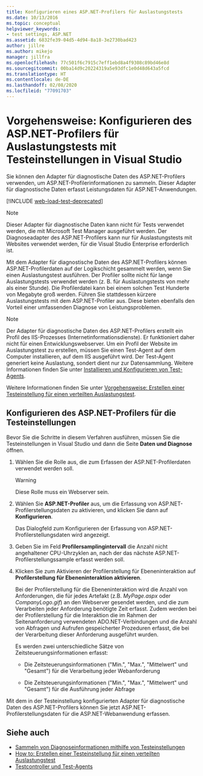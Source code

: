 ```yaml
---
title: Konfigurieren eines ASP.NET-Profilers für Auslastungstests
ms.date: 10/13/2016
ms.topic: conceptual
helpviewer_keywords:
- test settings, ASP.NET
ms.assetid: 6832fe39-04d5-4d94-8a18-3e2730bad423
author: jillre
ms.author: mikejo
manager: jillfra
ms.openlocfilehash: 77c501f6c7915c7eff1ebd8a4f9308c89bd46e8d
ms.sourcegitcommit: 00ba14d9c20224319a5e93dfc1e0d48d643a5fcd
ms.translationtype: HT
ms.contentlocale: de-DE
ms.lasthandoff: 02/08/2020
ms.locfileid: "77091703"
---
```

# <a name="how-to-configure-aspnet-profiler-for-load-tests-using-test-settings-in-visual-studio"></a>Vorgehensweise: Konfigurieren des ASP.NET-Profilers für Auslastungstests mit Testeinstellungen in Visual Studio

Sie können den Adapter für diagnostische Daten des ASP.NET-Profilers verwenden, um ASP.NET-Profilerinformationen zu sammeln. Dieser Adapter für diagnostische Daten erfasst Leistungsdaten für ASP.NET-Anwendungen.

[!INCLUDE [web-load-test-deprecated](includes/web-load-test-deprecated.md)]

> [!NOTE]
> Dieser Adapter für diagnostische Daten kann nicht für Tests verwendet werden, die mit Microsoft Test Manager ausgeführt werden. Der Diagnoseadapter des ASP.NET-Profilers kann nur für Auslastungstests mit Websites verwendet werden, für die Visual Studio Enterprise erforderlich ist.

Mit dem Adapter für diagnostische Daten des ASP.NET-Profilers können ASP.NET-Profilerdaten auf der Logikschicht gesammelt werden, wenn Sie einen Auslastungstest ausführen. Der Profiler sollte nicht für lange Auslastungstests verwendet werden (z. B. für Auslastungstests von mehr als einer Stunde). Die Profilerdatei kann bei einem solchen Test Hunderte von Megabyte groß werden. Führen Sie stattdessen kürzere Auslastungstests mit dem ASP.NET-Profiler aus. Diese bieten ebenfalls den Vorteil einer umfassenden Diagnose von Leistungsproblemen.

> [!NOTE]
> Der Adapter für diagnostische Daten des ASP.NET-Profilers erstellt ein Profil des IIS-Prozesses (Internetinformationsdienste). Er funktioniert daher nicht für einen Entwicklungswebserver. Um ein Profil der Website im Auslastungstest zu erstellen, müssen Sie einen Test-Agent auf dem Computer installieren, auf dem IIS ausgeführt wird. Der Test-Agent generiert keine Auslastung, sondert dient nur zur Datensammlung. Weitere Informationen finden Sie unter [Installieren und Konfigurieren von Test-Agents](../test/lab-management/install-configure-test-agents.md).

Weitere Informationen finden Sie unter [Vorgehensweise: Erstellen einer Testeinstellung für einen verteilten Auslastungstest](../test/how-to-create-a-test-setting-for-a-distributed-load-test.md).

## <a name="configure-the-aspnet-profiler-for-your-test-settings"></a>Konfigurieren des ASP.NET-Profilers für die Testeinstellungen

Bevor Sie die Schritte in diesem Verfahren ausführen, müssen Sie die Testeinstellungen in Visual Studio und dann die Seite **Daten und Diagnose** öffnen.

1. Wählen Sie die Rolle aus, die zum Erfassen der ASP.NET-Profilerdaten verwendet werden soll.

    > [!WARNING]
    > Diese Rolle muss ein Webserver sein.

2. Wählen Sie **ASP.NET-Profiler** aus, um die Erfassung von ASP.NET-Profilerstellungsdaten zu aktivieren, und klicken Sie dann auf **Konfigurieren**.

     Das Dialogfeld zum Konfigurieren der Erfassung von ASP.NET-Profilerstellungsdaten wird angezeigt.

3. Geben Sie im Feld **Profilersamplingintervall** die Anzahl nicht angehaltener CPU-Uhrzyklen an, nach der das nächste ASP.NET-Profilerstellungssample erfasst werden soll.

4. Klicken Sie zum Aktivieren der Profilerstellung für Ebeneninteraktion auf **Profilerstellung für Ebeneninteraktion aktivieren**.

     Bei der Profilerstellung für die Ebeneninteraktion wird die Anzahl von Anforderungen, die für jedes Artefakt (z.B. *MyPage.aspx* oder *CompanyLogo.gif*) an den Webserver gesendet werden, und die zum Verarbeiten jeder Anforderung benötigte Zeit erfasst. Zudem werden bei der Profilerstellung für die Interaktion die im Rahmen der Seitenanforderung verwendeten ADO.NET-Verbindungen und die Anzahl von Abfragen und Aufrufen gespeicherter Prozeduren erfasst, die bei der Verarbeitung dieser Anforderung ausgeführt wurden.

     Es werden zwei unterschiedliche Sätze von Zeitsteuerungsinformationen erfasst:

    - Die Zeitsteuerungsinformationen ("Min.", "Max.", "Mittelwert" und "Gesamt") für die Verarbeitung jeder Webanforderung

    - Die Zeitsteuerungsinformationen ("Min.", "Max.", "Mittelwert" und "Gesamt") für die Ausführung jeder Abfrage

Mit dem in der Testeinstellung konfigurierten Adapter für diagnostische Daten des ASP.NET-Profilers können Sie jetzt ASP.NET-Profilerstellungsdaten für die ASP.NET-Webanwendung erfassen.

## <a name="see-also"></a>Siehe auch

- [Sammeln von Diagnoseinformationen mithilfe von Testeinstellungen](../test/collect-diagnostic-information-using-test-settings.md)
- [How to: Erstellen einer Testeinstellung für einen verteilten Auslastungstest](../test/how-to-create-a-test-setting-for-a-distributed-load-test.md)
- [Testcontroller und Test-Agents](configure-test-agents-and-controllers-for-load-tests.md)